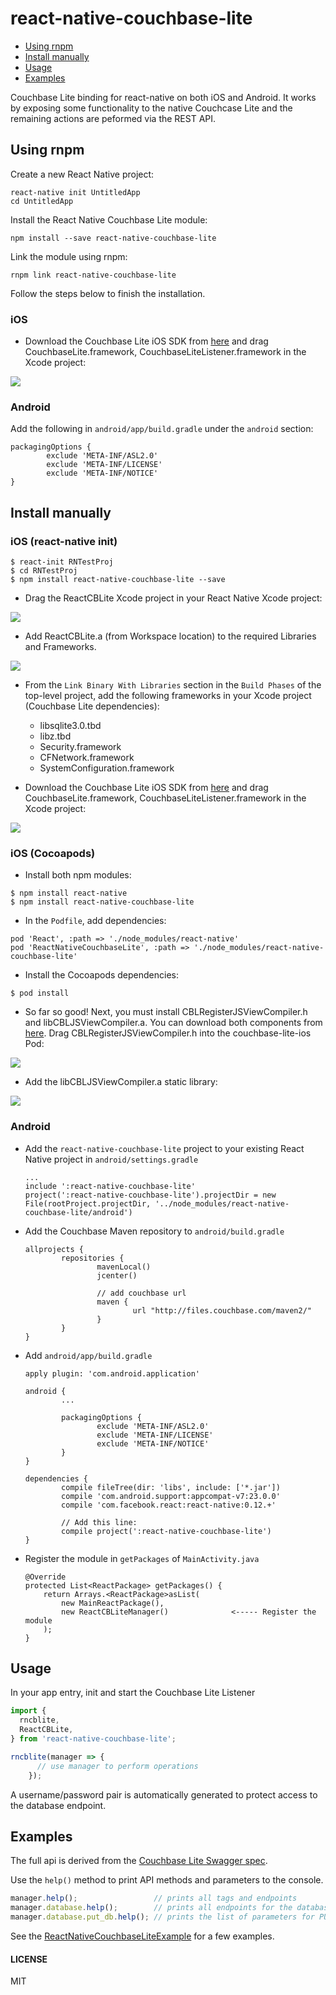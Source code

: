 # react-native-couchbase-lite

* [Using rnpm](#using-rnpm)
* [Install manually](#install-manually)
* [Usage](#usage)
* [Examples](#examples)

Couchbase Lite binding for react-native on both iOS and Android. It works by exposing some functionality to the native Couchcase Lite and the remaining actions are peformed via the REST API.

## Using rnpm

Create a new React Native project:
```
react-native init UntitledApp
cd UntitledApp
```
Install the React Native Couchbase Lite module:
```
npm install --save react-native-couchbase-lite
```
Link the module using rnpm:
```
rnpm link react-native-couchbase-lite
```

Follow the steps below to finish the installation.

### iOS

* Download the Couchbase Lite iOS SDK from [here](http://www.couchbase.com/nosql-databases/downloads#) and drag CouchbaseLite.framework, CouchbaseLiteListener.framework in the Xcode project:

![](http://cl.ly/image/3Z1b0n0W0i3w/sdk.png)

### Android

Add the following in `android/app/build.gradle` under the `android` section:
```
packagingOptions {
		exclude 'META-INF/ASL2.0'
		exclude 'META-INF/LICENSE'
		exclude 'META-INF/NOTICE'
}
```

## Install manually

### iOS (react-native init)

```
$ react-init RNTestProj
$ cd RNTestProj
$ npm install react-native-couchbase-lite --save
```

* Drag the ReactCBLite Xcode project in your React Native Xcode project:

![](http://cl.ly/image/0S133n1O3g3W/static-library.png)

* Add ReactCBLite.a (from Workspace location) to the required Libraries and Frameworks.

![](http://cl.ly/image/2c0Z2u0S0r1G/link.png)

* From the `Link Binary With Libraries` section in the `Build Phases` of the top-level project, add the following frameworks in your Xcode project (Couchbase Lite dependencies):

	- libsqlite3.0.tbd
	- libz.tbd
	- Security.framework
	- CFNetwork.framework
	- SystemConfiguration.framework

* Download the Couchbase Lite iOS SDK from [here](http://www.couchbase.com/nosql-databases/downloads#) and drag CouchbaseLite.framework, CouchbaseLiteListener.framework in the Xcode project:

![](http://cl.ly/image/3Z1b0n0W0i3w/sdk.png)

### iOS (Cocoapods)

* Install both npm modules:

```
$ npm install react-native
$ npm install react-native-couchbase-lite
```

* In the `Podfile`, add dependencies:

```
pod 'React', :path => './node_modules/react-native'
pod 'ReactNativeCouchbaseLite', :path => './node_modules/react-native-couchbase-lite'
```

* Install the Cocoapods dependencies:

```
$ pod install
```

* So far so good! Next, you must install CBLRegisterJSViewCompiler.h and libCBLJSViewCompiler.a. You can download both components from [here](http://www.couchbase.com/nosql-databases/downloads#). Drag CBLRegisterJSViewCompiler.h into the couchbase-lite-ios Pod:

![](http://cl.ly/1L2s28462D2W/Image%202016-01-26%20at%2012.47.12%20pm.png)

* Add the libCBLJSViewCompiler.a static library:

![](http://cl.ly/2G1L392h0b1Z/Image%202016-01-27%20at%2010.30.32%20pm.png)

### Android

* Add the `react-native-couchbase-lite` project to your existing React Native project in `android/settings.gradle`

	```
	...
	include ':react-native-couchbase-lite'
	project(':react-native-couchbase-lite').projectDir = new File(rootProject.projectDir, '../node_modules/react-native-couchbase-lite/android')
	```

* Add the Couchbase Maven repository to `android/build.gradle`

	```
	allprojects {
			repositories {
					mavenLocal()
					jcenter()
	
					// add couchbase url
					maven {
							url "http://files.couchbase.com/maven2/"
					}
			}
	}
	```

* Add `android/app/build.gradle`

	```
	apply plugin: 'com.android.application'
	
	android {
			...
	
			packagingOptions {
					exclude 'META-INF/ASL2.0'
					exclude 'META-INF/LICENSE'
					exclude 'META-INF/NOTICE'
			}
	}
	
	dependencies {
			compile fileTree(dir: 'libs', include: ['*.jar'])
			compile 'com.android.support:appcompat-v7:23.0.0'
			compile 'com.facebook.react:react-native:0.12.+'
	
			// Add this line:
			compile project(':react-native-couchbase-lite')
	}
	```

* Register the module in `getPackages` of `MainActivity.java`

  ```
  @Override
  protected List<ReactPackage> getPackages() {
      return Arrays.<ReactPackage>asList(
          new MainReactPackage(),
          new ReactCBLiteManager()				<----- Register the module
      );
  }
  ```

## Usage

In your app entry, init and start the Couchbase Lite Listener

```js
import {
  rncblite,
  ReactCBLite,
} from 'react-native-couchbase-lite';

rncblite(manager => {
      // use manager to perform operations
    });
```

A username/password pair is automatically generated to protect access to the database endpoint.

## Examples

The full api is derived from the [Couchbase Lite Swagger spec](http://developer.couchbase.com/mobile/swagger/couchbase-lite/).

Use the `help()` method to print API methods and parameters to the console.

```javascript
manager.help();                 // prints all tags and endpoints
manager.database.help();        // prints all endpoints for the database tag
manager.database.put_db.help(); // prints the list of parameters for PUT /{db}
```

See the [ReactNativeCouchbaseLiteExample](https://github.com/couchbaselabs/react-native-couchbase-lite/tree/master/ReactNativeCouchbaseLiteExample) for a few examples.

#### LICENSE

MIT
